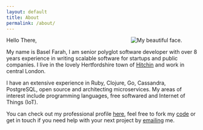 ```yaml
---
layout: default
title: About
permalink: /about/
---
```

<figure>
  <img src="{{ 'baself@gmail.com' | gravatar }}" alt="My beautiful face." style="float:right">
</figure>


Hello There,

My name is Basel Farah, I am senior polyglot software developer with over 8 years experience in writing scalable software for startups and public companies. I live in the lovely Hertfordshire town of [Hitchin][hitchin-wiki] and work in central London.

I have an extensive experience in Ruby, Clojure, Go, Cassandra, PostgreSQL, open source and architecting microservices. My areas of interest include programming languages, free softwared and Internet of Things (IoT).

You can check out my professional profile [here][linkedin-profile], feel free to fork my [code][github-profile] or get in touch if you need help with your next project by [emailing][email-address] me.

[hitchin-wiki]: https://en.wikipedia.org/wiki/Hitchin 
[linkedin-profile]: https://uk.linkedin.com/in/baself
[github-profile]: https://github.com/baz44
[email-address]: mailto:hello@baselfarah.co.uk
